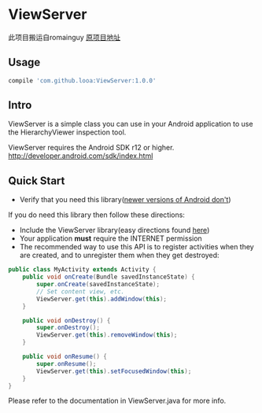 # ViewServer

此项目搬运自romainguy
[原项目地址](https://github.com/romainguy/ViewServer)

## Usage

```groovy
compile 'com.github.looa:ViewServer:1.0.0'
```

## Intro
ViewServer is a simple class you can use in your Android application
to use the HierarchyViewer inspection tool.

ViewServer requires the Android SDK r12 or higher.
http://developer.android.com/sdk/index.html

Quick Start
-----
 * Verify that you need this library([newer versions of Android don't][setup])
 
If you do need this library then follow these directions:
 * Include the ViewServer library(easy directions found [here][jitpack])
 * Your application __must__ require the INTERNET permission
 * The recommended way to use this API is to register activities when they are created, and to unregister them when they get destroyed:

```java
public class MyActivity extends Activity {
    public void onCreate(Bundle savedInstanceState) {
        super.onCreate(savedInstanceState);
        // Set content view, etc.
        ViewServer.get(this).addWindow(this);
    }

    public void onDestroy() {
        super.onDestroy();
        ViewServer.get(this).removeWindow(this);
    }

    public void onResume() {
        super.onResume();
        ViewServer.get(this).setFocusedWindow(this);
    }
}
 ```
 [setup]:http://developer.android.com/intl/es/tools/performance/hierarchy-viewer/setup.html
 [jitpack]: https://jitpack.io/#romainguy/ViewServer


Please refer to the documentation in ViewServer.java for more info.
